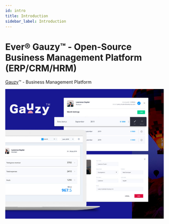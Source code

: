 ```yaml
---
id: intro
title: Introduction
sidebar_label: Introduction
---
```


# Ever® Gauzy™ - Open-Source Business Management Platform (ERP/CRM/HRM)

[Gauzy](https://gauzy.co)™ - Business Management Platform

![Gauzy](assets/overview.png)
